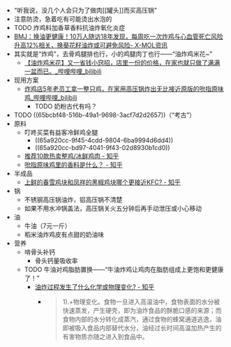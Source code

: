 - “听我说，没几个人会只为了做肉[[罐头]]而买高压锅”
- 注意防烫，急着吃有可能烫出水泡的
- TODO 炸鸡料加香草香料抗油炸氧化炎症
- [BMJ：换油更健康！10万人随访18年发现，每周吃一次炸鸡与心血管死亡风险升高12%相关，换葵花籽油炸或可避免风险- X-MOL资讯](https://www.x-mol.com/news/16210)
- 其实就是“炸鸡”，去骨鸡腿排也行，小的鸡腿肉丁也行——“油炸鸡米花~”
	- [【油炸鸡米花】又一省钱小窍招，店里一份的价格，在家也就只做了满满一盆而已。_哔哩哔哩_bilibili](https://www.bilibili.com/video/BV14q4y1S7xQ)
- 现用方案
	- [炸鸡店5年老员工拿一整只鸡，在家用高压锅炸出无比接近原版的吮指原味鸡_哔哩哔哩_bilibili](https://www.bilibili.com/video/BV135411b7cR)
		- TODO 奶粉古代有吗？
- TODO ((65bcbf48-516b-49a1-9698-3acf7d2d2657))（“考古”）
- 原料
	- 叮咚买菜有益客冷鲜鸡全腿
		- ((65a920cc-9f45-4cdd-9804-6ba9994d6dd4))
		- ((65a920cc-bd97-4041-9f43-02d8930b1cd0))
	- [推荐10款热卖整鸡/冰鲜鸡肉 - 知乎](https://zhuanlan.zhihu.com/p/434053166)
	- [吮指原味鸡里的香料是什么？ - 知乎](https://www.zhihu.com/question/431192819)
- 半成品
	- [上鲜的春雪鸡块和凤祥的黑椒鸡块哪个更接近KFC? - 知乎](https://www.zhihu.com/question/474266071)
- 锅
	- 不锈钢高压锅油炸，铝高压锅不清楚
	- 如果不用水冲锅盖法，高压锅关火五分钟后再手动泄压或小心移动
- 油
	- 牛油（7元一斤）
	- 稻米油炸鸡皮有点甜的奶油味
- 营养
	- 啃骨头补钙
		- 骨头钙量吸收率
	- TODO 牛油对鸡脂肪置换——“牛油炸鸡让鸡肉在脂肪组成上更饱和更健康了！”
		- [油炸过程发生了什么化学或物理变化? - 知乎](https://www.zhihu.com/question/39028455)
			- >1).+物理变化。食物一旦进入高温油中，食物表面的水分被快速蒸发，产生硬壳，即为油炸食品的酥脆口感的来源；而食物内部的水分转化成蒸汽，通过食物的蜂窝通道逃逸，油即被吸入食品内部替代水分，油经过长时间高温加热产生的有害物质亦随之进入到食品中。